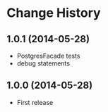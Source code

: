 # Change History

## 1.0.1 (2014-05-28)

* PostgresFacade tests
* debug statements

## 1.0.0 (2014-05-28)

* First release
